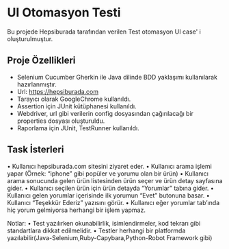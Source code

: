 # UI Otomasyon Testi #
Bu projede Hepsiburada tarafından verilen Test otomasyon UI case' i oluşturulmuştur.

## Proje Özellikleri
* Selenium Cucumber Gherkin ile Java dilinde BDD yaklaşımı kullanılarak hazırlanmıştır.
* Url: https://hepsiburada.com
* Tarayıcı olarak GoogleChrome kullanıldı.
* Assertion için JUnit kütüphanesi kullanıldı.
* Webdriver, url gibi verilerin config dosyasından çağırılacağı bir properties dosyası oluşturuldu. 
* Raporlama için JUnit, TestRunner kullanıldı.

## Task İsterleri
•	Kullanıcı hepsiburada.com sitesini ziyaret eder.
•	Kullanıcı arama işlemi yapar (Örnek: “iphone” gibi popüler ve yorumu olan bir ürün)
•	Kullanıcı arama sonucunda gelen ürün listesinden ürün seçer ve ürün detay sayfasına gider.
•	Kullanıcı seçilen ürün için ürün detayda “Yorumlar” tabına gider.
•	Kullanıcı gelen yorumlar içerisinde ilk yorumun “Evet” butonuna basar.
•	Kullanıcı “Teşekkür Ederiz” yazısını görür.
•	Kullanıcı eğer yorumlar tab’ında hiç yorum gelmiyorsa herhangi bir işlem yapmaz.

Notlar:
•	Test yazılırken okunabilirlik, isimlendirmeler, kod tekrarı gibi standartlara dikkat edilmelidir.
•	Testler herhangi bir platformda yazılabilir(Java-Selenium,Ruby-Capybara,Python-Robot Framework gibi)

